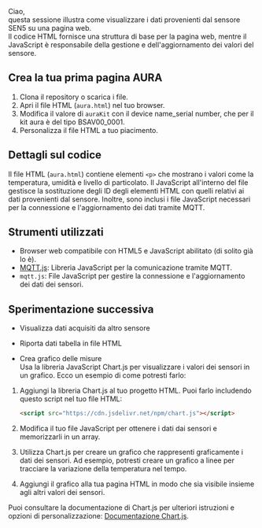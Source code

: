 Ciao,<br>
questa sessione illustra come  visualizzare i dati provenienti dal sensore SEN5 su una pagina web. <br>
Il codice HTML fornisce una struttura di base per la pagina web, mentre il JavaScript è responsabile della gestione e dell'aggiornamento dei valori del sensore.

## Crea la tua prima pagina AURA

1. Clona il repository o scarica i file.
2. Apri il file HTML (`aura.html`) nel tuo browser.
3. Modifica il valore di `auraKit` con il device name_serial number, che per il kit aura è del tipo BSAV00_0001.
4. Personalizza il file HTML a tuo piacimento.

## Dettagli sul codice 

Il file HTML (`aura.html`) contiene elementi `<p>` che mostrano i valori come la temperatura, umidità e livello di particolato.
Il JavaScript all'interno del file gestisce la sostituzione degli ID degli elementi HTML con quelli relativi ai dati provenienti dal sensore. Inoltre, sono inclusi i file JavaScript necessari per la connessione e l'aggiornamento dei dati tramite MQTT.

## Strumenti utilizzati

- Browser web compatibile con HTML5 e JavaScript abilitato (di solito già lo è).
- [MQTT.js](https://cdnjs.cloudflare.com/ajax/libs/mqtt/4.2.7/mqtt.min.js): Libreria JavaScript per la comunicazione tramite MQTT.
- `mqtt.js`: File JavaScript per gestire la connessione e l'aggiornamento dei dati dei sensori.

## Sperimentazione successiva

- Visualizza dati acquisiti da altro sensore<br>
- Riporta dati tabella in file HTML  <br>

- Crea grafico delle misure<br>
Usa la libreria JavaScript Chart.js per visualizzare i valori dei sensori in un grafico. Ecco un esempio di come potresti farlo:

1. Aggiungi la libreria Chart.js al tuo progetto HTML. Puoi farlo includendo questo script nel tuo file HTML:

    ```html
    <script src="https://cdn.jsdelivr.net/npm/chart.js"></script>
    ```

2. Modifica il tuo file JavaScript per ottenere i dati dai sensori e memorizzarli in un array.

3. Utilizza Chart.js per creare un grafico che rappresenti graficamente i dati dei sensori. Ad esempio, potresti creare un grafico a linee per tracciare la variazione della temperatura nel tempo.

4. Aggiungi il grafico alla tua pagina HTML in modo che sia visibile insieme agli altri valori dei sensori.

Puoi consultare la documentazione di Chart.js per ulteriori istruzioni e opzioni di personalizzazione: [Documentazione Chart.js](https://www.chartjs.org/docs/latest/).
